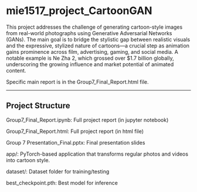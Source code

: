 # mie1517_project_CartoonGAN

This project addresses the challenge of generating cartoon-style images from real-world photographs using Generative Adversarial Networks (GANs). The main goal is to bridge the stylistic gap between realistic visuals and the expressive, stylized nature of cartoons—a crucial step as animation gains prominence across film, advertising, gaming, and social media. A notable example is Ne Zha 2, which grossed over $1.7 billion globally, underscoring the growing influence and market potential of animated content.

Specific main report is in the Group7_Final_Report.html file.

---

## Project Structure

Group7_Final_Report.ipynb: Full project report (in jupyter notebook)

Group7_Final_Report.html: Full project report (in html file)

Group 7 Presentation_Final.pptx: Final presentation slides

app/: PyTorch-based application that transforms regular photos and videos into cartoon style.

dataset/: Dataset folder for training/testing

best_checkpoint.pth: Best model for inference
